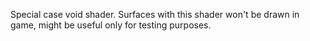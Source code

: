 Special case void shader. Surfaces with this shader won't be drawn in game, might be useful only for testing purposes.